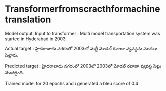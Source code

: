 # Transformerfromscracthformachinetranslation

Model output:
Input to transformer : Multi model transportation system was started in Hyderabad in 2003.

 Actual target : హైదరాబాదు నగరంలో 2003లో మల్టీ మోడల్ రవాణా వ్యవస్థను మొదలు పెట్టారు.

Predicted target : హైదరాబాదు నగరంలో 2003లో 2003లో మోడల్ రవాణా వ్యవస్థ పెట్టు మొదలైంది.


Trained model for 20 epochs and i generated a bleu score of 0.4
